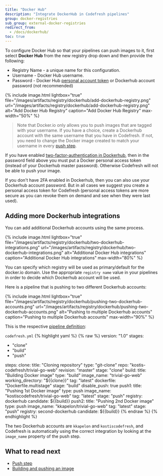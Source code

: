 ```yaml
---
title: "Docker Hub"
description: "Integrate DockerHub in Codefresh pipelines"
group: docker-registries
sub_group: external-docker-registries
redirect_from:
  - /docs/dockerhub/
toc: true
---
```

To configure Docker Hub so that your pipelines can push images to it, first select **Docker Hub** from the new registry drop down and then provide the following:

* Registry Name - a unique name for this configuration.
* Username - Docker Hub username.
* Password - Docker Hub [personal account token](https://docs.docker.com/docker-hub/access-tokens/) or Dockerhub account password (not recommended)

{% include image.html 
	lightbox="true" 
	file="/images/artifacts/registry/dockerhub/add-dockerhub-registry.png" 
	url="/images/artifacts/registry/dockerhub/add-dockerhub-registry.png" 
	alt="Add Docker Hub Registry" 
	caption="Add Docker Hub Registry" 
	max-width="50%" 
%}


>Note that Docker.io only allows you to push images that are tagged with your username. If you have a choice, create
a Dockerhub account with the same username that you have in Codefresh. If not, you need to change the Docker image
created to match your username in every [push step]({{site.baseurl}}/docs/codefresh-yaml/steps/push/#examples).

If you have enabled [two-factor-authentication in Dockerhub](https://docs.docker.com/docker-hub/2fa/), then in the password field above you must put a Docker personal access token (instead of your Dockerhub master password). Otherwise Codefresh will not be able to push your image.

If you don't have 2FA enabled in Dockerhub, then you can also use your Dockerhub account password. But in all cases we suggest you create a personal access token for Codefresh (personal access tokens are more secure as you can revoke them on demand and see when they were last used).

## Adding more Dockerhub integrations

You can add additional Dockerhub accounts using the same process. 


{% include image.html 
	lightbox="true" 
	file="/images/artifacts/registry/dockerhub/two-dockerhub-integrations.png" 
	url="/images/artifacts/registry/dockerhub/two-dockerhub-integrations.png" 
	alt="Additional Docker Hub integrations" 
	caption="Additional Docker Hub integrations" 
	max-width="80%" 
%}


You can specify which registry will be used as primary/default for the docker.io domain.
Use the appropriate `registry name` value in your pipelines in order to decide which Dockerhub account will be used.

Here is a pipeline that is pushing to two different Dockerhub accounts:

{% include image.html 
	lightbox="true" 
	file="/images/artifacts/registry/dockerhub/pushing-two-dockerhub-accounts.png" 
	url="/images/artifacts/registry/dockerhub/pushing-two-dockerhub-accounts.png" 
	alt="Pushing to multiple Dockerhub accounts" 
	caption="Pushing to multiple Dockerhub accounts" 
	max-width="90%" 
%}

This is the respective [pipeline definition]({{site.baseurl}}/docs/codefresh-yaml/what-is-the-codefresh-yaml/):

`codefresh.yml`
{% highlight yaml %}
{% raw %}
version: "1.0"
stages:
  - "clone"
  - "build"
  - "push"

steps:
  clone:
    title: "Cloning repository"
    type: "git-clone"
    repo: "kostis-codefresh/trivial-go-web"
    revision: "master"
    stage: "clone"
  build:
    title: "Building Docker image"
    type: "build"
    image_name: "trivial-go-web"
    working_directory: "${{clone}}"
    tag: "latest"
    dockerfile: "Dockerfile.multistage"
    stage: "build"
    disable_push: true
  push1:
    title: "Pushing 1st Docker image"
    type: push
    image_name: "kostiscodefresh/trivial-go-web"
    tag: "latest"
    stage: "push" 
    registry: dockerhub
    candidate: ${{build}}
  push2:
     title: "Pushing 2nd Docker image"
     type: push
     image_name: "kkapelon/trivial-go-web"
     tag: "latest"
     stage: "push" 
     registry: second-dockerhub
     candidate: ${{build}}
{% endraw %}
{% endhighlight %}

The two Dockerhub accounts are `kkapelon` and `kostiscodefresh`, and Codefresh is automatically using the correct integration by looking at the `image_name` property of the push step.



## What to read next

* [Push step]({{site.baseurl}}/docs/codefresh-yaml/steps/push/)
* [Building and pushing an image]({{site.baseurl}}/docs/yaml-examples/examples/build-and-push-an-image/)





